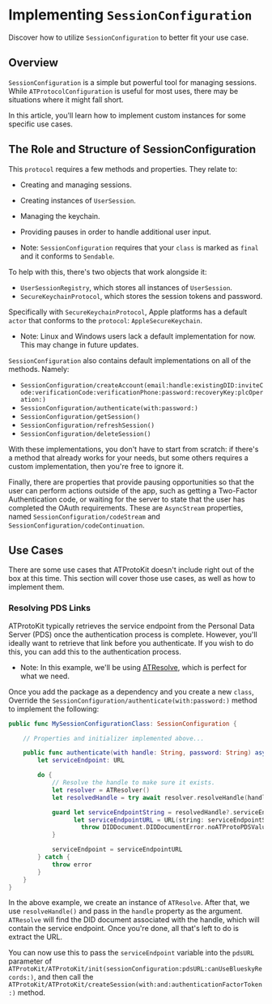 # Implementing `SessionConfiguration`

Discover how to utilize `SessionConfiguration` to better fit your use case.

## Overview

``SessionConfiguration`` is a simple but powerful tool for managing sessions. While ``ATProtocolConfiguration`` is useful for most uses, there may be situations where it might fall short.

In this article, you'll learn how to implement custom instances for some specific use cases.

## The Role and Structure of SessionConfiguration

This `protocol` requires a few methods and properties. They relate to:
- Creating and managing sessions.
- Creating instances of ``UserSession``.
- Managing the keychain.
- Providing pauses in order to handle additional user input.

- Note: `SessionConfiguration` requires that your `class` is marked as `final` and it conforms to `Sendable`.

To help with this, there's two objects that work alongside it:
- ``UserSessionRegistry``, which stores all instances of ``UserSession``.
- ``SecureKeychainProtocol``, which stores the session tokens and password.

Specifically with `SecureKeychainProtocol`, Apple platforms has a default `actor` that conforms to the `protocol`: ``AppleSecureKeychain``.
- Note: Linux and Windows users lack a default implementation for now. This may change in future updates.

`SessionConfiguration` also contains default implementations on all of the methods. Namely:
- ``SessionConfiguration/createAccount(email:handle:existingDID:inviteCode:verificationCode:verificationPhone:password:recoveryKey:plcOperation:)``
- ``SessionConfiguration/authenticate(with:password:)``
- ``SessionConfiguration/getSession()``
- ``SessionConfiguration/refreshSession()``
- ``SessionConfiguration/deleteSession()``

With these implementations, you don't have to start from scratch: if there's a method that already works for your needs, but some others requires a custom implementation, then you're free to ignore it.

Finally, there are properties that provide pausing opportunities so that the user can perform actions outside of the app, such as getting a Two-Factor Authentication code, or waiting for the server to state that the user has completed the OAuth requirements. These are `AsyncStream` properties, named ``SessionConfiguration/codeStream`` and ``SessionConfiguration/codeContinuation``.

## Use Cases

There are some use cases that ATProtoKit doesn't include right out of the box at this time. This section will cover those use cases, as well as how to implement them.

### Resolving PDS Links

ATProtoKit typically retrieves the service endpoint from the Personal Data Server (PDS) once the authentication process is complete. However, you'll ideally want to retrieve that link before you authenticate. If you wish to do this, you can add this to the authentication process.

- Note: In this example, we'll be using [ATResolve](https://github.com/mattmassicotte/ATResolve), which is perfect for what we need.

Once you add the package as a dependency and you create a new `class`, Override the ``SessionConfiguration/authenticate(with:password:)`` method to implement the following:
```swift
public func MySessionConfigurationClass: SessionConfiguration {

    // Properties and initializer implemented above...

    public func authenticate(with handle: String, password: String) async throws {
        let serviceEndpoint: URL

        do {
            // Resolve the handle to make sure it exists.
            let resolver = ATResolver()
            let resolvedHandle = try await resolver.resolveHandle(handle)

            guard let serviceEndpointString = resolvedHandle?.serviceEndpoint,
                  let serviceEndpointURL = URL(string: serviceEndpointString) else {
                    throw DIDDocument.DIDDocumentError.noATProtoPDSValue
            }

            serviceEndpoint = serviceEndpointURL
        } catch {
            throw error
        }
    }
}
```

In the above example, we create an instance of `ATResolve`. After that, we use `resolveHandle()` and pass in the `handle` property as the argument. `ATResolve` will find the DID document associated with the handle, which will contain the service endpoint. Once you're done, all that's left to do is extract the URL.

You can now use this to pass the `serviceEndpoint` variable into the `pdsURL` parameter of ``ATProtoKit/ATProtoKit/init(sessionConfiguration:pdsURL:canUseBlueskyRecords:)``, and then call the ``ATProtoKit/ATProtoKit/createSession(with:and:authenticationFactorToken:)`` method.
